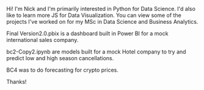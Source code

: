 Hi! I'm Nick and I'm primarily interested in Python for Data Science. I'd also like to learn more JS for Data Visualization.
You can view some of the projects I've worked on for my MSc in Data Science and Business Analytics.

Final Version2.0.pbix is a dashboard built in Power BI for a mock international sales company.

bc2-Copy2.ipynb are models built for a mock Hotel company to try and predict low and high season cancellations.

BC4 was to do forecasting for crypto prices.


Thanks!
<!---
D-Nick/D-Nick is a ✨ special ✨ repository because its `README.md` (this file) appears on your GitHub profile.
You can click the Preview link to take a look at your changes.
--->
